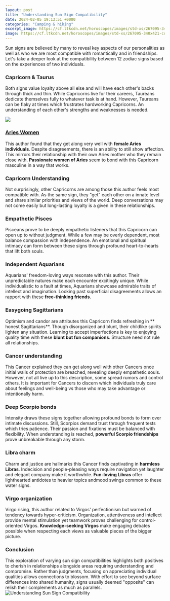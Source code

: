 ```yaml
---
layout: post
title: "Understanding Sun Sign Compatibility"
date: 2024-02-05 19:13:51 +0000
categories: "Camping & hiking"
excerpt_image: https://cf.ltkcdn.net/horoscopes/images/std-xs/267095-340x421-compatibility-signs-chart.png
image: https://cf.ltkcdn.net/horoscopes/images/std-xs/267095-340x421-compatibility-signs-chart.png
---
```


Sun signs are believed by many to reveal key aspects of our personalities as well as who we are most compatible with romantically and in friendships. Let's take a deeper look at the compatibility between 12 zodiac signs based on the experiences of two individuals.
### **Capricorn & Taurus**
Both signs value loyalty above all else and will have each other's backs through thick and thin. While Capricorns live for their careers, Taureans dedicate themselves fully to whatever task is at hand. However, Taureans can be flaky at times which frustrates hardworking Capricorns. An understanding of each other's strengths and weaknesses is needed. 

![](https://i0.wp.com/theenlightenmentjourney.com/wp-content/uploads/2021/05/Astrological-Zodiac-Signs-Compatibility-Chart.png?fit=700%2C1099&amp;ssl=1)
### [Aries Women](https://store.fi.io.vn/game-controller-christmas-for-video-gamers-boys-kids-455/men&)  
This author found that they get along very well with **female Aries individuals**. Despite disagreements, there is an ability to still show affection. This mirrors their relationship with their own Aries mother who they remain close with. **Passionate women of Aries** seem to bond with this Capricorn masculine in a way that works.
### **Capricorn Understanding**  
Not surprisingly, other Capricorns are among those this author feels most compatible with. As the same sign, they "get" each other on a innate level and share similar priorities and views of the world. Deep conversations may not come easily but long-lasting loyalty is a given in these relationships.
### **Empathetic Pisces**
Pisceans prove to be deeply empathetic listeners that this Capricorn can open up to without judgment. While a few may be overly dependent, most balance compassion with independence. An emotional and spiritual intimacy can form between these signs through profound heart-to-hearts that lift both souls.  
### **Independent Aquarians** 
Aquarians' freedom-loving ways resonate with this author. Their unpredictable natures make each encounter excitingly unique. While individualistic to a fault at times, Aquarians showcase admirable traits of intellect and imagination. Looking past superficial disagreements allows an rapport with these **free-thinking friends**.
### **Easygoing Sagittarians**  
Optimism and candor are attributes this Capricorn finds refreshing in ** honest Sagittarians**. Though disorganized and blunt, their childlike spirits lighten any situation. Learning to accept imperfections is key to enjoying quality time with these **blunt but fun companions**. Structure need not rule all relationships.
### **Cancer understanding**
This Cancer explained they can get along well with other Cancers once initial walls of protection are breached, revealing deeply empathetic souls. However, not all live up to this description, some spread rumors and control others. It is important for Cancers to discern which individuals truly care about feelings and well-being vs those who may take advantage or intentionally harm.
### **Deep Scorpio bonds**  
Intensity draws these signs together allowing profound bonds to form over intimate discussions. Still, Scorpios demand trust through frequent tests which tries patience. Their passion and fixations must be balanced with flexibility. When understanding is reached, **powerful Scorpio friendships** prove unbreakable through any storm. 
### **Libra charm**
Charm and justice are hallmarks this Cancer finds captivating in **harmless Libras**. Indecision and people-pleasing ways require navigation yet laughter and elegant company make it worthwhile. **Fun-loving Libras** offer lighthearted antidotes to heavier topics andmood swings common to these water signs. 
### **Virgo organization**  
Virgo rising, this author related to Virgos' perfectionism but warned of tendency towards hyper-criticism. Organization, attentiveness and intellect provide mental stimulation yet teamwork proves challenging for control- oriented Virgos. **Knowledge-seeking Virgos** make engaging debates possible when respecting each views as valuable pieces of the bigger picture.
### **Conclusion**  
This exploration of varying sun sign compatibilities highlights both positives to cherish in relationships alongside areas requiring understanding and compromise. Rather than judgments, focusing on appreciating individual qualities allows connections to blossom. With effort to see beyond surface differences into shared humanity, signs usually deemed "opposite" can relish their complements as much as parallels.
![Understanding Sun Sign Compatibility](https://cf.ltkcdn.net/horoscopes/images/std-xs/267095-340x421-compatibility-signs-chart.png)